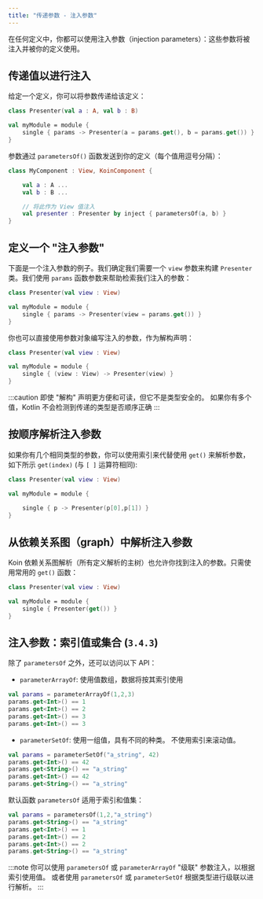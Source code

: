 ```yaml
---
title: "传递参数 - 注入参数"
---
```

在任何定义中，你都可以使用注入参数（injection parameters）：这些参数将被注入并被你的定义使用。

## 传递值以进行注入

给定一个定义，你可以将参数传递给该定义：

```kotlin
class Presenter(val a : A, val b : B)

val myModule = module {
    single { params -> Presenter(a = params.get(), b = params.get()) }
}
```

参数通过 `parametersOf()` 函数发送到你的定义（每个值用逗号分隔）：

```kotlin
class MyComponent : View, KoinComponent {

    val a : A ...
    val b : B ... 

    // 将此作为 View 值注入
    val presenter : Presenter by inject { parametersOf(a, b) }
}
```

## 定义一个 "注入参数"

下面是一个注入参数的例子。我们确定我们需要一个 `view` 参数来构建 `Presenter` 类。我们使用 `params` 函数参数来帮助检索我们注入的参数：

```kotlin
class Presenter(val view : View)

val myModule = module {
    single { params -> Presenter(view = params.get()) }
}
```

你也可以直接使用参数对象编写注入的参数，作为解构声明：

```kotlin
class Presenter(val view : View)

val myModule = module {
    single { (view : View) -> Presenter(view) }
}
```

:::caution
即使 "解构" 声明更方便和可读，但它不是类型安全的。 如果你有多个值，Kotlin 不会检测到传递的类型是否顺序正确
:::

## 按顺序解析注入参数

如果你有几个相同类型的参数，你可以使用索引来代替使用 `get()` 来解析参数，如下所示 `get(index)` (与 `[ ]` 运算符相同):

```kotlin
class Presenter(val view : View)

val myModule = module {
    
    single { p -> Presenter(p[0],p[1]) }
}
```

## 从依赖关系图（graph）中解析注入参数

Koin 依赖关系图解析（所有定义解析的主树）也允许你找到注入的参数。只需使用常用的 `get()` 函数：

```kotlin
class Presenter(val view : View)

val myModule = module {
    single { Presenter(get()) }
}
```

## 注入参数：索引值或集合 (`3.4.3`)

除了 `parametersOf` 之外，还可以访问以下 API：

- `parameterArrayOf`: 使用值数组，数据将按其索引使用

```kotlin
val params = parameterArrayOf(1,2,3)
params.get<Int>() == 1
params.get<Int>() == 2
params.get<Int>() == 3
params.get<Int>() == 3
```

- `parameterSetOf`: 使用一组值，具有不同的种类。 不使用索引来滚动值。

```kotlin
val params = parameterSetOf("a_string", 42)
params.get<Int>() == 42
params.get<String>() == "a_string"
params.get<Int>() == 42
params.get<String>() == "a_string"
```

默认函数 `parametersOf` 适用于索引和值集：

```kotlin
val params = parametersOf(1,2,"a_string")
params.get<String>() == "a_string"
params.get<Int>() == 1
params.get<Int>() == 2
params.get<Int>() == 2
params.get<String>() == "a_string"
```

:::note
你可以使用 `parametersOf` 或 `parameterArrayOf` "级联" 参数注入，以根据索引使用值。 或者使用 `parametersOf` 或 `parameterSetOf` 根据类型进行级联以进行解析。
:::